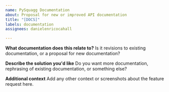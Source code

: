 ```yaml
---
name: PySquagg Documentation
about: Proposal for new or improved API documentation
title: "[DOCS]"
labels: documentation
assignees: danielenricocahall

---
```


**What documentation does this relate to?**
Is it revisions to existing documentation, or a proposal for new documentation?

**Describe the solution you'd like**
Do you want more documentation, rephrasing of existing documentation, or something else?


**Additional context**
Add any other context or screenshots about the feature request here.

